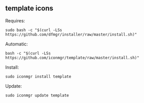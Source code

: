 ## template icons  
  
Requires:  

```shell
sudo bash -c "$(curl -LSs https://github.com/dfmgr/installer/raw/master/install.sh)"
```

Automatic:

```shell
bash -c "$(curl -LSs https://github.com/iconmgr/template/raw/master/install.sh)"
```

Install:

```shell
sudo iconmgr install template
```

Update:

```shell
sudo iconmgr update template
```
